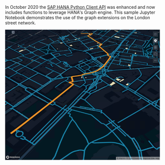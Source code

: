 In October 2020 the [SAP HANA Python Client API](https://pypi.org/project/hana-ml/) was enhanced and now includes functions to leverage HANA's Graph engine. This sample Jupyter Notebook demonstrates the use of the graph extensions on the London street network.

![](London_Path.png)
